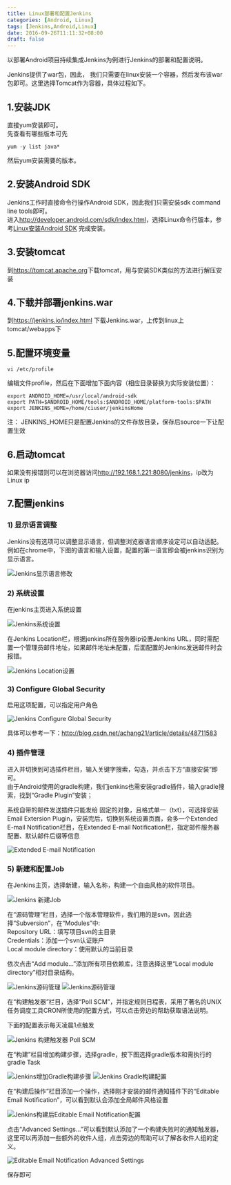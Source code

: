 ```yaml
---
title: Linux部署和配置Jenkins
categories: [Android, Linux]
tags: [Jenkins,Android,Linux]
date: 2016-09-26T11:11:32+08:00
draft: false
---
```


以部署Android项目持续集成Jenkins为例进行Jenkins的部署和配置说明。

<!--more-->

Jenkins提供了war包，因此， 我们只需要在linux安装一个容器，然后发布该war包即可。这里选择Tomcat作为容器，具体过程如下。

## 1.安装JDK
直接yum安装即可。<br>
先查看有哪些版本可先

```shell
yum -y list java*
```

然后yum安装需要的版本。

## 2.安装Android SDK
Jenkins工作时直接命令行操作Android SDK，因此我们只需安装sdk command line tools即可。<br>
进入<http://developer.android.com/sdk/index.html>，选择Linux命令行版本，参考[Linux安装Android SDK](https://peterlpt.github.io/2016/09/21/install-android-sdk-on-linux/) 完成安装。

## 3.安装tomcat
到<https://tomcat.apache.org>下载tomcat，用与安装SDK类似的方法进行解压安装

## 4.下载并部署jenkins.war
到<https://jenkins.io/index.html> 下载Jenkins.war，上传到linux上tomcat/webapps下

## 5.配置环境变量

```shell
vi /etc/profile 
```

编辑文件profile，然后在下面增加下面内容（相应目录替换为实际安装位置）：

```shell
export ANDROID_HOME=/usr/local/android-sdk
export PATH=$ANDROID_HOME/tools:$ANDROID_HOME/platform-tools:$PATH
export JENKINS_HOME=/home/ciuser/jenkinsHome
```

注： JENKINS_HOME只是配置Jenkins的文件存放目录，保存后source一下让配置生效

## 6.启动tomcat
如果没有报错则可以在浏览器访问<http://192.168.1.221:8080/jenkins>，ip改为Linux ip

##  7.配置jenkins
### 1) 显示语言调整
Jenkins没有选项可以调整显示语言，但调整浏览器语言顺序设定可以自动适配。例如在chrome中，下图的语言和输入设置，配置的第一语言即会被jenkins识别为显示语言。

![Jenkins显示语言修改](jenkins_config_1_language.png "修改Jenkins显示语言")

### 2) 系统设置
在jenkins主页进入系统设置

![Jenkins系统设置](jenkins_config_2.png "Jenkins系统设置")

在Jenkins Location栏，根据jenkins所在服务器ip设置Jenkins URL，同时需配置一个管理员邮件地址，如果邮件地址未配置，后面配置的Jenkins发送邮件时会报错。

![Jenkins Location设置](jenkins_config_3_location.png "Jenkins Location设置")

### 3) Configure Global Security
启用这项配置，可以指定用户角色

![Jenkins Configure Global Security](jenkins_config_4_Security.png "Jenkins Configure Global Security")

具体可以参考一下：<http://blog.csdn.net/achang21/article/details/48711583>

### 4) 插件管理
进入并切换到可选插件栏目，输入关键字搜索，勾选，并点击下方“直接安装”即可。<br>
由于Android使用的gradle构建，我们jenkins也需安装gradle插件，输入gradle搜索，找到“Gradle Plugin”安装；<p>
系统自带的邮件发送插件只能发给 固定的对象，且格式单一（txt），可选择安装Email Extersion Plugin，安装完后，切换到系统设置页面，会多一个Extended E-mail Notification栏目，在Extended E-mail Notification栏，指定邮件服务器配置、默认邮件后缀等信息

![Extended E-mail Notification](jenkins_config_5_Notification.png "Extended E-mail Notification")

### 5) 新建和配置Job
在Jenkins主页，选择新建，输入名称，构建一个自由风格的软件项目。

![Jenkins 新建Job](jenkins_config_6.png "Jenkins 新建Job")

在“源码管理”栏目，选择一个版本管理软件，我们用的是svn，因此选择“Subversion”，在“Modules”中:<br>
Repository URL：填写项目svn的主目录<br>
Credentials：添加一个svn认证账户<br>
Local module directory：使用默认的当前目录<p>
依次点击“Add module...”添加所有项目依赖库，注意选择这里“Local module directory”相对目录结构。

![Jenkins源码管理](jenkins_config_7.png "Jenkins源码管理")
![Jenkins源码管理](jenkins_config_8.png "Jenkins源码管理2")

在“构建触发器”栏目，选择“Poll SCM”，并指定规则日程表，采用了著名的UNIX任务调度工具CRON所使用的配置方式，可以点击旁边的帮助获取语法说明。

下面的配置表示每天凌晨1点触发

![Jenkins 构建触发器 Poll SCM](jenkins_config_9.png "Jenkins 构建触发器")

在“构建”栏目增加构建步骤，选择gradle，按下图选择gradle版本和需执行的gradle Task

![Jenkins增加Gradle构建步骤](jenkins_config_10.png "Jenkins增加Gradle构建步骤")
![Jenkins Gradle构建配置](jenkins_config_11.png "Jenkins Gradle构建配置")

在“构建后操作”栏目添加一个操作，选择刚才安装的邮件通知插件下的“Editable Email Notification”，可以看到默认会添加全局邮件风格设置

![Jenkins构建后Editable Email Notification配置](jenkins_config_12.png "Jenkins构建后Editable Email Notification配置")

点击“Advanced Settings…”可以看到默认添加了一个构建失败时的通知触发器，这里可以再添加一些额外的收件人组，点击旁边的帮助可以了解各收件人组的定义。

![Editable Email Notification Advanced Settings](jenkins_config_13.png "Editable Email Notification Advanced Settings")

保存即可

